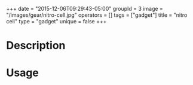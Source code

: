 +++
date = "2015-12-06T09:29:43-05:00"
groupId = 3
image = "/images/gear/nitro-cell.jpg"
operators = []
tags = ["gadget"]
title = "nitro cell"
type = "gadget"
unique = false
+++

# Description

# Usage
